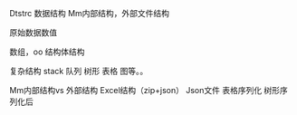 Dtstrc  数据结构 Mm内部结构，外部文件结构


原始数据数值

数组，oo 结构体结构

复杂结构  stack 队列 树形 表格 图等。。


Mm内部结构vs 外部结构
Excel结构（zip+json）
Json文件
表格序列化
树形序列化后




